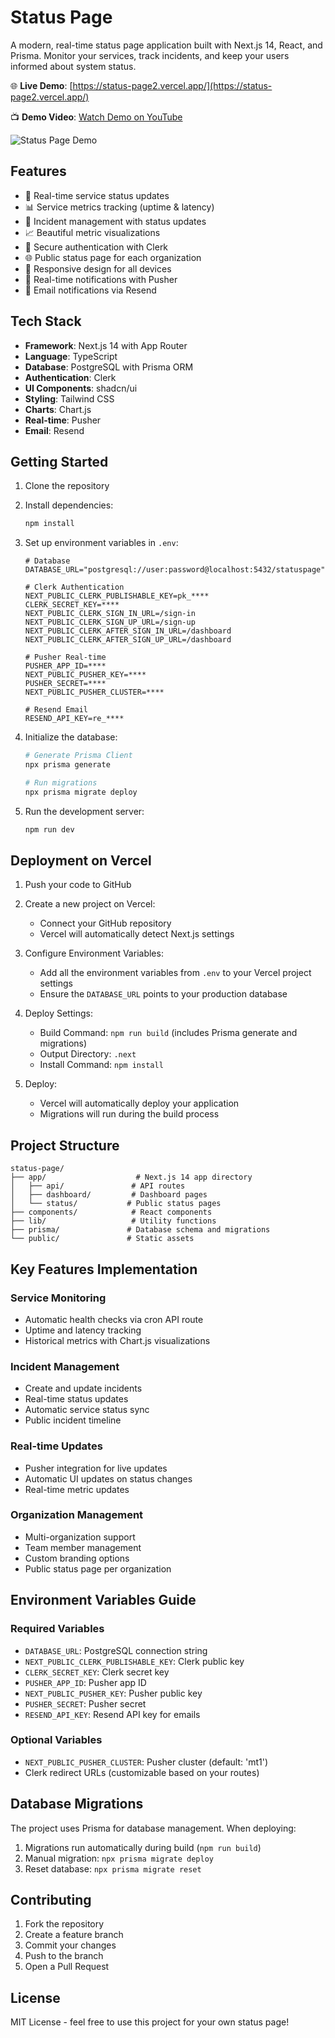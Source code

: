 # Status Page

A modern, real-time status page application built with Next.js 14, React, and Prisma. Monitor your services, track incidents, and keep your users informed about system status.

🌐 **Live Demo**: [https://status-page2.vercel.app/](https://status-page2.vercel.app/)

📺 **Demo Video**: [Watch Demo on YouTube](https://youtu.be/demo-video)

![Status Page Demo](https://raw.githubusercontent.com/yourusername/status-page/main/public/demo.png)

## Features

- 🔄 Real-time service status updates
- 📊 Service metrics tracking (uptime & latency)
- 🚨 Incident management with status updates
- 📈 Beautiful metric visualizations
- 🔐 Secure authentication with Clerk
- 🌐 Public status page for each organization
- 📱 Responsive design for all devices
- 🔔 Real-time notifications with Pusher
- 📧 Email notifications via Resend

## Tech Stack

- **Framework**: Next.js 14 with App Router
- **Language**: TypeScript
- **Database**: PostgreSQL with Prisma ORM
- **Authentication**: Clerk
- **UI Components**: shadcn/ui
- **Styling**: Tailwind CSS
- **Charts**: Chart.js
- **Real-time**: Pusher
- **Email**: Resend

## Getting Started

1. Clone the repository
2. Install dependencies:
   ```bash
   npm install
   ```

3. Set up environment variables in `.env`:
   ```env
   # Database
   DATABASE_URL="postgresql://user:password@localhost:5432/statuspage"

   # Clerk Authentication
   NEXT_PUBLIC_CLERK_PUBLISHABLE_KEY=pk_****
   CLERK_SECRET_KEY=****
   NEXT_PUBLIC_CLERK_SIGN_IN_URL=/sign-in
   NEXT_PUBLIC_CLERK_SIGN_UP_URL=/sign-up
   NEXT_PUBLIC_CLERK_AFTER_SIGN_IN_URL=/dashboard
   NEXT_PUBLIC_CLERK_AFTER_SIGN_UP_URL=/dashboard

   # Pusher Real-time
   PUSHER_APP_ID=****
   NEXT_PUBLIC_PUSHER_KEY=****
   PUSHER_SECRET=****
   NEXT_PUBLIC_PUSHER_CLUSTER=****

   # Resend Email
   RESEND_API_KEY=re_****
   ```

4. Initialize the database:
   ```bash
   # Generate Prisma Client
   npx prisma generate

   # Run migrations
   npx prisma migrate deploy
   ```

5. Run the development server:
   ```bash
   npm run dev
   ```

## Deployment on Vercel

1. Push your code to GitHub

2. Create a new project on Vercel:
   - Connect your GitHub repository
   - Vercel will automatically detect Next.js settings

3. Configure Environment Variables:
   - Add all the environment variables from `.env` to your Vercel project settings
   - Ensure the `DATABASE_URL` points to your production database

4. Deploy Settings:
   - Build Command: `npm run build` (includes Prisma generate and migrations)
   - Output Directory: `.next`
   - Install Command: `npm install`

5. Deploy:
   - Vercel will automatically deploy your application
   - Migrations will run during the build process

## Project Structure

```
status-page/
├── app/                    # Next.js 14 app directory
│   ├── api/               # API routes
│   ├── dashboard/         # Dashboard pages
│   └── status/           # Public status pages
├── components/            # React components
├── lib/                   # Utility functions
├── prisma/               # Database schema and migrations
└── public/               # Static assets
```

## Key Features Implementation

### Service Monitoring
- Automatic health checks via cron API route
- Uptime and latency tracking
- Historical metrics with Chart.js visualizations

### Incident Management
- Create and update incidents
- Real-time status updates
- Automatic service status sync
- Public incident timeline

### Real-time Updates
- Pusher integration for live updates
- Automatic UI updates on status changes
- Real-time metric updates

### Organization Management
- Multi-organization support
- Team member management
- Custom branding options
- Public status page per organization

## Environment Variables Guide

### Required Variables
- `DATABASE_URL`: PostgreSQL connection string
- `NEXT_PUBLIC_CLERK_PUBLISHABLE_KEY`: Clerk public key
- `CLERK_SECRET_KEY`: Clerk secret key
- `PUSHER_APP_ID`: Pusher app ID
- `NEXT_PUBLIC_PUSHER_KEY`: Pusher public key
- `PUSHER_SECRET`: Pusher secret
- `RESEND_API_KEY`: Resend API key for emails

### Optional Variables
- `NEXT_PUBLIC_PUSHER_CLUSTER`: Pusher cluster (default: 'mt1')
- Clerk redirect URLs (customizable based on your routes)

## Database Migrations

The project uses Prisma for database management. When deploying:
1. Migrations run automatically during build (`npm run build`)
2. Manual migration: `npx prisma migrate deploy`
3. Reset database: `npx prisma migrate reset`

## Contributing

1. Fork the repository
2. Create a feature branch
3. Commit your changes
4. Push to the branch
5. Open a Pull Request

## License

MIT License - feel free to use this project for your own status page!
